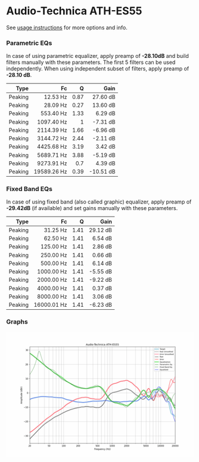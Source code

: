 # Audio-Technica ATH-ES55
See [usage instructions](https://github.com/jaakkopasanen/AutoEq#usage) for more options and info.

### Parametric EQs
In case of using parametric equalizer, apply preamp of **-28.10dB** and build filters manually
with these parameters. The first 5 filters can be used independently.
When using independent subset of filters, apply preamp of **-28.10 dB**.

| Type    | Fc          |    Q | Gain      |
|--------:|------------:|-----:|----------:|
| Peaking | 12.53 Hz    | 0.87 | 27.60 dB  |
| Peaking | 28.09 Hz    | 0.27 | 13.60 dB  |
| Peaking | 553.40 Hz   | 1.33 | 6.29 dB   |
| Peaking | 1097.40 Hz  | 1    | -7.31 dB  |
| Peaking | 2114.39 Hz  | 1.66 | -6.96 dB  |
| Peaking | 3144.72 Hz  | 2.44 | -2.11 dB  |
| Peaking | 4425.68 Hz  | 3.19 | 3.42 dB   |
| Peaking | 5689.71 Hz  | 3.88 | -5.19 dB  |
| Peaking | 9273.91 Hz  | 0.7  | 4.39 dB   |
| Peaking | 19589.26 Hz | 0.39 | -10.51 dB |

### Fixed Band EQs
In case of using fixed band (also called graphic) equalizer, apply preamp of **-29.42dB**
(if available) and set gains manually with these parameters.

| Type    | Fc          |    Q | Gain     |
|--------:|------------:|-----:|---------:|
| Peaking | 31.25 Hz    | 1.41 | 29.12 dB |
| Peaking | 62.50 Hz    | 1.41 | 6.54 dB  |
| Peaking | 125.00 Hz   | 1.41 | 2.86 dB  |
| Peaking | 250.00 Hz   | 1.41 | 0.66 dB  |
| Peaking | 500.00 Hz   | 1.41 | 6.14 dB  |
| Peaking | 1000.00 Hz  | 1.41 | -5.55 dB |
| Peaking | 2000.00 Hz  | 1.41 | -9.22 dB |
| Peaking | 4000.00 Hz  | 1.41 | 0.37 dB  |
| Peaking | 8000.00 Hz  | 1.41 | 3.06 dB  |
| Peaking | 16000.01 Hz | 1.41 | -6.23 dB |

### Graphs
![](./Audio-Technica%20ATH-ES55.png)